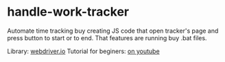 # handle-work-tracker
Automate time tracking buy creating JS code that open tracker's page and press button to start or to end. That features are running buy .bat files.

Library: [webdriver.io](https://webdriver.io "Automation test framework for Node.js")
Tutorial for beginers: [on youtube](https://www.youtube.com/watch?v=712hmAmtSJE "Aвтоматизация на JS - быстрый старт")
